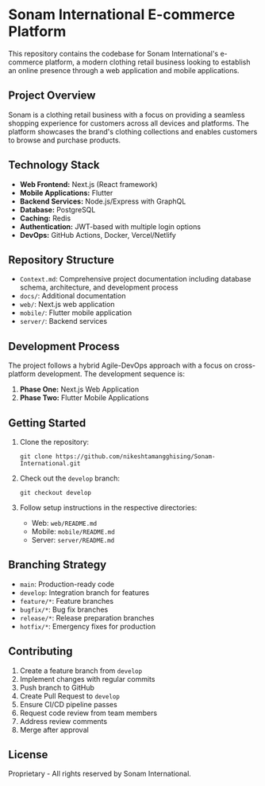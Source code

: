 # Sonam International E-commerce Platform

This repository contains the codebase for Sonam International's e-commerce platform, a modern clothing retail business looking to establish an online presence through a web application and mobile applications.

## Project Overview

Sonam is a clothing retail business with a focus on providing a seamless shopping experience for customers across all devices and platforms. The platform showcases the brand's clothing collections and enables customers to browse and purchase products.

## Technology Stack

- **Web Frontend:** Next.js (React framework)
- **Mobile Applications:** Flutter
- **Backend Services:** Node.js/Express with GraphQL
- **Database:** PostgreSQL
- **Caching:** Redis
- **Authentication:** JWT-based with multiple login options
- **DevOps:** GitHub Actions, Docker, Vercel/Netlify

## Repository Structure

- `Context.md`: Comprehensive project documentation including database schema, architecture, and development process
- `docs/`: Additional documentation
- `web/`: Next.js web application
- `mobile/`: Flutter mobile application
- `server/`: Backend services

## Development Process

The project follows a hybrid Agile-DevOps approach with a focus on cross-platform development. The development sequence is:

1. **Phase One:** Next.js Web Application
2. **Phase Two:** Flutter Mobile Applications

## Getting Started

1. Clone the repository:
   ```
   git clone https://github.com/nikeshtamangghising/Sonam-International.git
   ```

2. Check out the `develop` branch:
   ```
   git checkout develop
   ```

3. Follow setup instructions in the respective directories:
   - Web: `web/README.md`
   - Mobile: `mobile/README.md`
   - Server: `server/README.md`

## Branching Strategy

- `main`: Production-ready code
- `develop`: Integration branch for features
- `feature/*`: Feature branches
- `bugfix/*`: Bug fix branches
- `release/*`: Release preparation branches
- `hotfix/*`: Emergency fixes for production

## Contributing

1. Create a feature branch from `develop`
2. Implement changes with regular commits
3. Push branch to GitHub
4. Create Pull Request to `develop`
5. Ensure CI/CD pipeline passes
6. Request code review from team members
7. Address review comments
8. Merge after approval

## License

Proprietary - All rights reserved by Sonam International.
